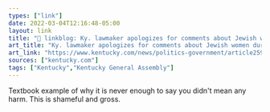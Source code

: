 ```yaml
---
types: ["link"]
date: 2022-03-04T12:16:48-05:00
layout: link
title: "🔗 linkblog: Ky. lawmaker apologizes for comments about Jewish women during abortion debate | Lexington Herald Leader'"
art_title: "Ky. lawmaker apologizes for comments about Jewish women during abortion debate | Lexington Herald Leader"
art_link: "https://www.kentucky.com/news/politics-government/article259002493.html"
sources: ["kentucky.com"]
tags: ["Kentucky","Kentucky General Assembly"]
---
```

Textbook example of why it is never enough to say you didn't mean any harm. This is shameful and gross.
